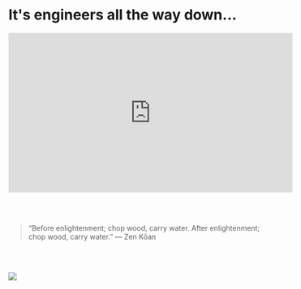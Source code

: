 # It's engineers all the way down...

<iframe width="560" height="315" src="https://www.youtube.com/embed/_HTLcqqTPIs?si=mcFmkWcPeBthTt0B&amp;start=432" title="YouTube video player" frameborder="0" allow="accelerometer; autoplay; clipboard-write; encrypted-media; gyroscope; picture-in-picture; web-share" allowfullscreen></iframe>

<br><br>

> “Before enlightenment; chop wood, carry water. After enlightenment; chop wood, carry water.” — Zen Kōan

<br><br>

<img src="https://louiscordier.com/fin.jpg?blog=20240103">
